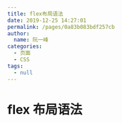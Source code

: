 ```yaml
---
title: flex布局语法
date: 2019-12-25 14:27:01
permalink: /pages/0a83b083bdf257cb
author:
  name: 阮一峰
categories:
  - 页面
  - CSS
tags:
  - null
---
```


# flex 布局语法
